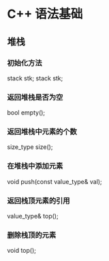 # C++ 语法基础
## 堆栈
### 初始化方法
stack<int> stk;
stack<string> stk;
### 返回堆栈是否为空
bool empty();
### 返回堆栈中元素的个数
size_type size();
### 在堆栈中添加元素
void push(const value_type& val);
### 返回栈顶元素的引用
value_type& top();
### 删除栈顶的元素
void top();
